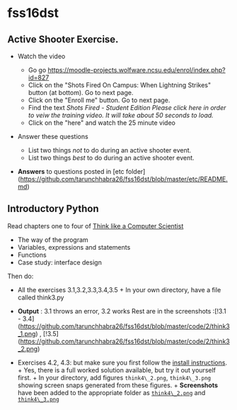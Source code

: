 # fss16dst
## Active Shooter Exercise.

- Watch the video
   - Go go https://moodle-projects.wolfware.ncsu.edu/enrol/index.php?id=827
   - Click on the "Shots Fired On Campus: When Lightning Strikes" button (at bottom). Go to next page.
   - Click on the "Enroll me" button. Go to next page.
   - Find the text <em>Shots Fired - Student Edition
     Please click here in order to veiw the training video. It will take about 50 seconds to load.</em>
   - Click on the "here" and watch the 25 minute video
- Answer these questions
    - List two things _not_ to do during an active shooter event.
    - List two things _best_ to do during an active shooter event.

- **Answers** to questions posted in [etc folder] (https://github.com/tarunchhabra26/fss16dst/blob/master/etc/README.md)

## Introductory Python

Read chapters one to four of [Think like a Computer Scientist](http://www.greenteapress.com/thinkpython/html/index.html)

+ The way of the program
+ Variables, expressions and statements
+ Functions
+ Case study: interface design

Then do:

+ All the exercises 3.1,3.2,3.3,3.4,3.5 
      + In your own directory, have a file called think3.py
+ **Output** : 3.1 throws an error, 3.2 works
Rest are in the screenshots :[!3.1 - 3.4]
(https://github.com/tarunchhabra26/fss16dst/blob/master/code/2/think3_1.png)
, [!3.5]
(https://github.com/tarunchhabra26/fss16dst/blob/master/code/2/think3_2.png)


+ Exercises 4.2, 4.3: but make sure you first follow the [install instructions](http://www.greenteapress.com/thinkpython/swampy/install.html).
      + Yes, there is a full worked solution available, but try it out yourself first.
      + In your directory, add figures `think4\_2.png`, `think4\_3.png` showing screen snaps generated from these figures.
      + **Screenshots** have been added to the appropriate folder as [`think4\_2.png`](think4/_2.png) and [`think4\_3.png`](think4/_3.png)
